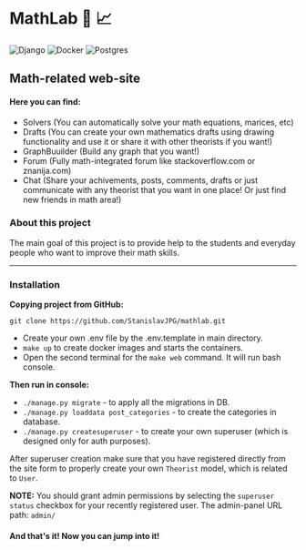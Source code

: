 # MathLab :triangular_ruler: :chart_with_upwards_trend:

![Django](https://img.shields.io/badge/django-%23092E20.svg?style=for-the-badge&logo=django&logoColor=white)
![Docker](https://img.shields.io/badge/docker-%230db7ed.svg?style=for-the-badge&logo=docker&logoColor=white)
![Postgres](https://img.shields.io/badge/postgres-%23316192.svg?style=for-the-badge&logo=postgresql&logoColor=white)


## Math-related web-site

#### Here you can find:
- Solvers (You can automatically solve your math equations, marices, etc)
- Drafts (You can create your own mathematics drafts using drawing functionality and use it or share it with other theorists if you want!)
- GraphBuuilder (Build any graph that you want!)
- Forum (Fully math-integrated forum like stackoverflow.com or znanija.com)
- Chat (Share your achivements, posts, comments, drafts or just communicate with any theorist that you want in one place! Or just find new friends in math area!)


### About this project
The main goal of this project is to provide help to the students and everyday people who want to 
improve their math skills.

---

### Installation

**Copying project from GitHub:**

```commandline
git clone https://github.com/StanislavJPG/mathlab.git
```

* Create your own .env file by the .env.template in main directory.
* ```make up``` to create docker images and starts the containers.
* Open the second terminal for the ```make web``` command. It will run bash console.

**Then run in console:**
* ```./manage.py migrate``` - to apply all the migrations in DB.
* ```./manage.py loaddata post_categories``` - to create the categories in database.
* ```./manage.py createsuperuser``` - to create your own superuser (which is designed only for auth purposes).

After superuser creation make sure that you have registered 
directly from the site form to properly create your own `Theorist` model, which is related to `User`.

**NOTE:** You should grant admin permissions by selecting the `superuser status` checkbox for your recently registered user. The admin-panel URL path: `admin/`

#### And that's it! Now you can jump into it!
